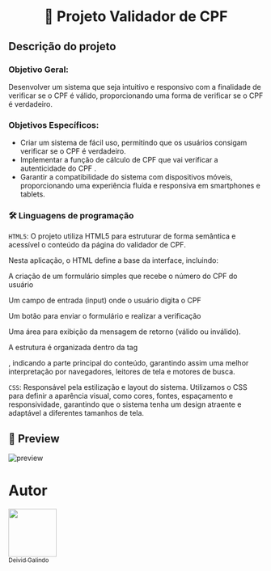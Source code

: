 <h1 align="center">📝 Projeto Validador de CPF</h1>

## Descrição do projeto

### Objetivo Geral:

Desenvolver um sistema que seja intuitivo e responsivo com a finalidade de verificar se o CPF é válido, proporcionando uma forma de verificar se o CPF é verdadeiro.

### Objetivos Específicos:
- Criar um sistema de fácil uso, permitindo que os usuários consigam verificar se o CPF é verdadeiro.
- Implementar a função de cálculo de CPF que vai verificar a autenticidade do CPF .
- Garantir a compatibilidade do sistema com dispositivos móveis, proporcionando uma experiência fluída e responsiva em smartphones e tablets.

### 🛠 Linguagens de programação

``HTML5``: O projeto utiliza HTML5 para estruturar de forma semântica e acessível o conteúdo da página do validador de CPF.

Nesta aplicação, o HTML define a base da interface, incluindo:  

A criação de um formulário simples que recebe o número do CPF do usuário  

Um campo de entrada (input) onde o usuário digita o CPF  

Um botão para enviar o formulário e realizar a verificação  

Uma área para exibição da mensagem de retorno (válido ou inválido).

A estrutura é organizada dentro da tag <main>, indicando a parte principal do conteúdo, garantindo assim uma melhor interpretação por navegadores, leitores de tela e motores de busca. 

``CSS``: Responsável pela estilização e layout do sistema. Utilizamos o CSS para definir a aparência visual, como cores, fontes, espaçamento e responsividade, garantindo que o sistema tenha um design atraente e adaptável a diferentes tamanhos de tela.  


## 📸 Preview

![preview](preview/projeto.jpg)



# Autor

[<img src="imagem/Deivid.jpg" width=95><br><sub>Deivid Galindo</sub>](https://github.com/DeividGalindo)